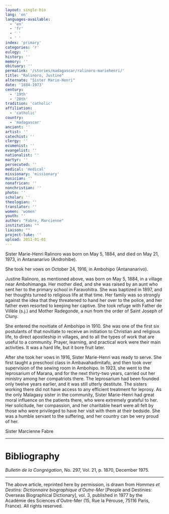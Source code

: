 ```yaml
---
layout: single-bio
lang: 'en'
languages-available:
  - 'en'
  - 'fr'
  - ' '
  - ' '
index: 'primary'
categories: 'r'
eulogy: ''
history: ''
memory: ''
obituary: ''
permalink: '/stories/madagascar/ralinoro-mariehenri/'
title: "Ralinoro, Justine"
alternate: "Sister Marie-Henri"
date: '1884-1973'
century:
  - '19th'
  - '20th'
tradition: 'catholic'
affiliation:
  - 'catholic'
country:
  - 'madagascar'
ancient: ''
artist: ''
catechist: ''
clergy: ''
ecumenist: ''
evangelist: ''
nationalist: ''
martyr: ''
persecuted: ''
medical: 'medical'
missionary: 'missionary'
musician: ''
nonafrican: ''
nonchristian: ''
photo: ''
scholar: ''
theologian: ''
translator: ''
women: 'women'
youth: ''
author: "Fabre, Marcienne"
institution: ""
liaison: ""
project-luke: ''
upload: 2011-01-01
---
```




Sister Marie-Henri Ralinoro was born on May 5, 1884, and died on May 21, 1973, in Antananarivo (Androhibe).

She took her vows on October 24, 1916, in Ambohipo (Antananarivo).

Justine Ralinoro, as mentioned above, was born on May 5, 1884, in a village near Ambohimanga. Her mother died, and she was raised by an aunt who sent her to the primary school in Faravohitra. She was baptized in 1897, and her thoughts turned to religious life at that time. Her family was so strongly against the idea that they threatened to hand her over to the police, and her father even resorted to keeping her captive. She took refuge with Father de Villèle (s.j.) and Mother Radegonde, a nun from the order of Saint Joseph of Cluny.

She entered the novitiate of Ambohipo in 1910. She was one of the first six postulants of that novitiate to receive an initiation to Christian and religious life, to direct apostleship in villages, and to all the types of work that are useful to a community. Prayer, learning, and practical work were their main activities. It was a hard life, but it bore fruit later.

After she took her vows in 1916, Sister Marie-Henri was ready to serve. She first taught a preschool class in Ambavahadimitafo, and then took over supervision of the sewing room in Ambohipo. In 1923, she went to the leprosarium of Marana, and for the next thirty-two years, carried out her ministry among her compatriots there. The leprosarium had been founded only twelve years earlier, and it was still utterly destitute. The sisters working there did not have access to any efficient treatment for leprosy. As the only Malagasy sister in the community, Sister Marie-Henri had great moral influence on the patients there, who were extremely grateful to her. Her solicitude, her compassion, and her charitable heart were all felt by those who were privileged to have her visit with them at their bedside. She was a humble servant to the suffering, and her country can be very proud of her.

Sister Marcienne Fabre

---

# Bibliography

*Bulletin de la Congrégation*, No. 297, Vol. 21, p. 1870, December 1975.

---

The above article, reprinted here by permission, is drawn from *Hommes et Destins: Dictionnaire biographique d'Outre-Mer* [People and Destinies: Overseas Biographical Dictionary], vol. 3, published in 1977 by the Académie des Sciences d'Outre-Mer (15, Rue la Pérouse, 75116 Paris, France). All rights reserved.
